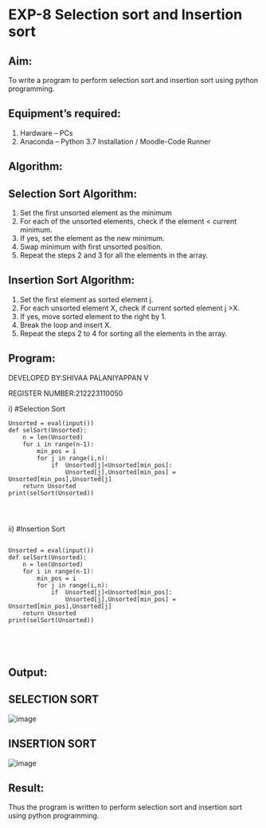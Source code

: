 # EXP-8 Selection sort and Insertion sort
## Aim:
To write a program to perform selection sort and insertion sort using python programming.
## Equipment’s required:
1.	Hardware – PCs
2.	Anaconda – Python 3.7 Installation / Moodle-Code Runner
## Algorithm:
## Selection Sort Algorithm:
1.	Set the first unsorted element as the minimum
2.	For each of the unsorted elements, check if the element < current minimum.
3.	If yes, set the element as the new minimum.
4.	Swap minimum with first unsorted position.
5.	Repeat the steps 2 and 3 for all the elements in the array.
## Insertion Sort Algorithm:
1.	Set the first element as sorted element j.
2.	For each unsorted element X, check if current sorted element j >X.
3.	If yes, move sorted element to the right by 1.
4.	Break the loop and insert X.
5.	Repeat the steps 2 to 4 for sorting all the elements in the array.
## Program:

DEVELOPED BY:SHIVAA PALANIYAPPAN V

REGISTER NUMBER:212223110050

i)	#Selection Sort
```
Unsorted = eval(input())
def selSort(Unsorted):
    n = len(Unsorted)
    for i in range(n-1):
        min_pos = i
        for j in range(i,n):
            if  Unsorted[j]<Unsorted[min_pos]:
                Unsorted[j],Unsorted[min_pos] = Unsorted[min_pos],Unsorted[j]
    return Unsorted
print(selSort(Unsorted))   




```
ii)	#Insertion Sort
```

Unsorted = eval(input())
def selSort(Unsorted):
    n = len(Unsorted)
    for i in range(n-1):
        min_pos = i
        for j in range(i,n):
            if  Unsorted[j]<Unsorted[min_pos]:
                Unsorted[j],Unsorted[min_pos] = Unsorted[min_pos],Unsorted[j]
    return Unsorted
print(selSort(Unsorted)) 





```

## Output:
## SELECTION SORT
![image](https://github.com/shivaa-palaniyappan/Sorting-Algorithms/assets/146915611/5325c902-6913-4134-9819-06c314699428)
## INSERTION SORT
![image](https://github.com/shivaa-palaniyappan/Sorting-Algorithms/assets/146915611/652a963e-b710-41b7-af4f-84f822811555)


## Result:
Thus the program is written to perform selection sort and insertion sort using python programming.
